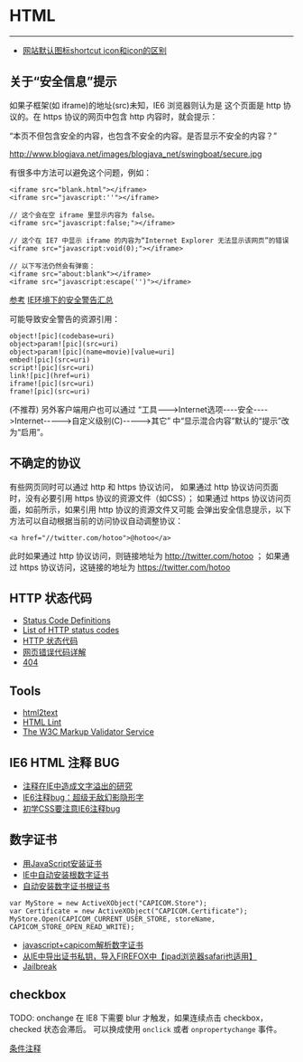 
# HTML

----

* [网站默认图标shortcut icon和icon的区别](http://apps.hi.baidu.com/share/detail/17956437)

## 关于“安全信息”提示

如果子框架(如 iframe)的地址(src)未知，IE6 浏览器则认为是
这个页面是 http 协议的。在 https 协议的网页中包含 http 内容时，就会提示：

“本页不但包含安全的内容，也包含不安全的内容。是否显示不安全的内容？”

http://www.blogjava.net/images/blogjava_net/swingboat/secure.jpg

有很多中方法可以避免这个问题，例如：

```
<iframe src="blank.html"></iframe>
<iframe src="javascript:''"></iframe>

// 这个会在空 iframe 里显示内容为 false。
<iframe src="javascript:false;"></iframe>

// 这个在 IE7 中显示 iframe 的内容为“Internet Explorer 无法显示该网页”的错误
<iframe src="javascript:void(0);"></iframe>

// 以下写法仍然会有弹窗：
<iframe src="about:blank"></iframe>
<iframe src="javascript:escape('')"></iframe>
```

[参考](http://www.blogjava.net/swingboat/archive/2007/08/15/136953.html)
[IE环境下的安全警告汇总](http://www.alisdn.com/wordpress/?p=1140)

可能导致安全警告的资源引用：

```
object![pic](codebase=uri)
object>param![pic](src=uri)
object>param![pic](name=movie)[value=uri]
embed![pic](src=uri)
script![pic](src=uri)
link![pic](href=uri)
iframe![pic](src=uri)
frame![pic](src=uri)
```

(不推荐) 另外客户端用户也可以通过
“工具--->Internet选项----安全---->Internet----->自定义级别(C)----->其它”
中“显示混合内容”默认的“提示”改为“启用”。


## 不确定的协议

有些网页同时可以通过 http 和 https 协议访问，
如果通过 http 协议访问页面时，没有必要引用 https 协议的资源文件（如CSS）；
如果通过 https 协议访问页面，如前所示，如果引用 http 协议的资源文件又可能
会弹出安全信息提示，以下方法可以自动根据当前的访问协议自动调整协议：

```
<a href="//twitter.com/hotoo">@hotoo</a>
```

此时如果通过 http 协议访问，则链接地址为 http://twitter.com/hotoo ；
如果通过 https 协议访问，这链接的地址为 https://twitter.com/hotoo

## HTTP 状态代码

* [Status Code Definitions](http://tools.ietf.org/html/rfc2616#section-10)
* [List of HTTP status codes](http://en.wikipedia.org/wiki/List_of_HTTP_status_codes)
* [HTTP 状态代码](http://www.google.com/support/webmasters/bin/answer.py?hl=cn&answer=40132)
* [网页错误代码详解](http://www.floatfly.cn/default/web-error-info.html)
* [404](http://baike.baidu.com/view/1402912.htm)

## Tools

* [html2text](http://www.aaronsw.com/2002/html2text/)
* [HTML Lint](http://lint.brihten.com/html/)
* [The W3C Markup Validator Service](http://validator.w3.org/)

## IE6 HTML 注释 BUG

* [注释在IE中造成文字溢出的研究](http://bbs.blueidea.com/thread-2692486-1-1.html)
* [IE6注释bug：超级无敌幻影隐形字](http://hi.baidu.com/allroundbright/blog/item/598d31dd6805dfdd8d102995.html)
* [初学CSS要注意IE6注释bug](http://www.jzxue.com/wangyesheji/css/201104/16-7136.html)

## 数字证书

* [用JavaScript安装证书](http://yang-min.iteye.com/blog/269519)
* [IE中自动安装根数字证书](http://www.iteye.com/topic/120783)
* [自动安装数字证书根证书](http://www.cnblogs.com/jifeng/archive/2011/05/07/2040048.html)
```
var MyStore = new ActiveXObject("CAPICOM.Store");
var Certificate = new ActiveXObject("CAPICOM.Certificate");
MyStore.Open(CAPICOM_CURRENT_USER_STORE, storeName, CAPICOM_STORE_OPEN_READ_WRITE);
```
* [javascript+capicom解析数字证书](http://it.chinawin.net/softwaredev/article-2560.html)
* [从IE中导出证书私钥，导入FIREFOX中【ipad浏览器safari也适用】](http://www.yejun.cn/?p=486)
* [Jailbreak](https://www.isecpartners.com/application-security-tools/jailbreak.html)

## checkbox

TODO: onchange 在 IE8 下需要 blur 才触发，如果连续点击 checkbox，checked 状态会滞后。
可以换成使用 `onclick` 或者 `onpropertychange` 事件。

[条件注释](http://msdn.microsoft.com/en-us/library/ms537512(VS.85).aspx)

